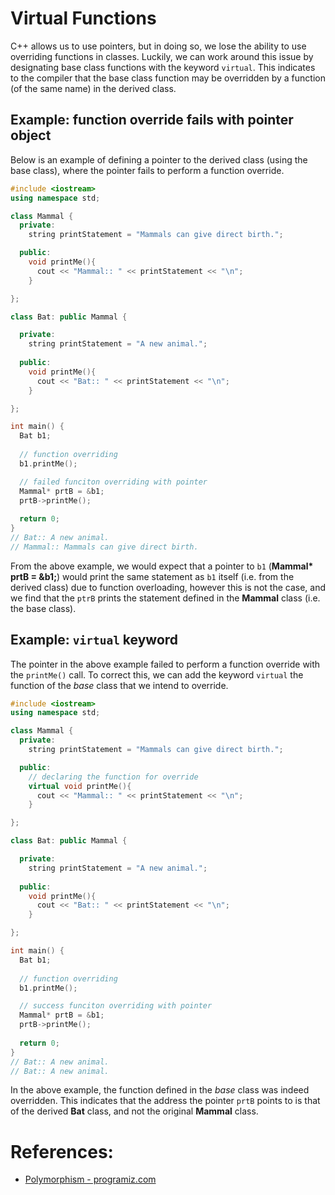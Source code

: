 # Virtual Functions

C++ allows us to use pointers, but in doing so, we lose the ability to use overriding functions in classes. Luckily, we can work around this issue by designating base class functions with the keyword `virtual`. This indicates to the compiler that the base class function may be overridden by a function (of the same name) in the derived class.

## Example: function override fails with pointer object
Below is an example of defining a pointer to the derived class (using the base class), where the pointer fails to perform a function override.
```c++
#include <iostream>
using namespace std;

class Mammal {
  private:
    string printStatement = "Mammals can give direct birth.";

  public: 
    void printMe(){
      cout << "Mammal:: " << printStatement << "\n";
    }

};

class Bat: public Mammal {

  private:
    string printStatement = "A new animal.";
  
  public:
    void printMe(){
      cout << "Bat:: " << printStatement << "\n";
    }

};

int main() {
  Bat b1;
  
  // function overriding
  b1.printMe();

  // failed funciton overriding with pointer
  Mammal* prtB = &b1;
  prtB->printMe();
  
  return 0;
}
// Bat:: A new animal.
// Mammal:: Mammals can give direct birth.

```
From the above example, we would expect that a pointer to `b1` (__Mammal* prtB = &b1;__) would print the same statement as `b1` itself (i.e. from the derived class) due to function overloading, however this is not the case, and we find that the `ptrB` prints the statement defined in the __Mammal__ class (i.e. the base class).

## Example: `virtual` keyword
The pointer in the above example failed to perform a function override with the `printMe()` call. To correct this, we can add the keyword `virtual` the function of the _base_ class that we intend to override.

```c++
#include <iostream>
using namespace std;

class Mammal {
  private:
    string printStatement = "Mammals can give direct birth.";

  public: 
    // declaring the function for override
    virtual void printMe(){
      cout << "Mammal:: " << printStatement << "\n";
    }

};

class Bat: public Mammal {

  private:
    string printStatement = "A new animal.";
  
  public:
    void printMe(){
      cout << "Bat:: " << printStatement << "\n";
    }

};

int main() {
  Bat b1;
  
  // function overriding
  b1.printMe();

  // success funciton overriding with pointer
  Mammal* prtB = &b1;
  prtB->printMe();
  
  return 0;
}
// Bat:: A new animal.
// Bat:: A new animal.
```
In the above example, the function defined in the _base_ class was indeed overridden. This indicates that the address the pointer `prtB` points to is that of the derived __Bat__ class, and not the original __Mammal__ class. 

# References:
- [Polymorphism - programiz.com](https://www.programiz.com/cpp-programming/polymorphism)
